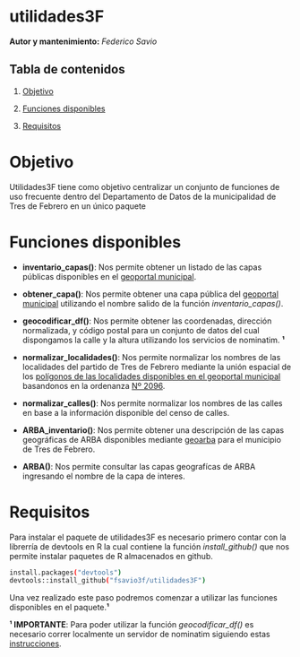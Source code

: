 # **utilidades3F**

**Autor y mantenimiento:** *Federico Savio*

## Tabla de contenidos

1. [Objetivo](#Objetivo)
   
2. [Funciones disponibles](#Funciones-disponibles)

3. [Requisitos](#Requisitos)
  

# **Objetivo**

Utilidades3F tiene como objetivo centralizar un conjunto de funciones de uso frecuente dentro del Departamento de Datos de la municipalidad de Tres de Febrero en un único paquete


# **Funciones disponibles**

* **inventario_capas()**: Nos permite obtener un listado de las capas públicas disponibles en el [geoportal municipal](https://geoportal.tresdefebrero.gob.ar/).

* **obtener_capa()**: Nos permite obtener una capa pública del [geoportal municipal](https://geoportal.tresdefebrero.gob.ar/) utilizando el nombre salido de la función *inventario_capas()*.

* **geocodificar_df()**: Nos permite obtener las coordenadas, dirección normalizada, y código postal para un  conjunto de datos del cual dispongamos la calle y la altura utilizando los servicios de nominatim. **¹**

* **normalizar_localidades()**: Nos permite normalizar los nombres de las localidades del partido de Tres de Febrero mediante la unión espacial de los [polígonos de las localidades disponibles en el geoportal municipal](https://geoportal.tresdefebrero.gob.ar/layers/geonode_data:geonode:localidades) basandonos en la ordenanza [Nº 2096](https://geoportal.tresdefebrero.gob.ar/documents/807).
  
* **normalizar_calles()**: Nos permite normalizar los nombres de las calles en base a la información disponible del censo de calles.

* **ARBA_inventario()**: Nos permite obtener una descripción de las capas geográficas de ARBA disponibles mediante [geoarba](https://www.arba.gov.ar/geoarba/inicio.asp) para el municipio de Tres de Febrero.

* **ARBA()**: Nos permite consultar las capas geografícas de ARBA ingresando el nombre de la capa de interes.

# **Requisitos**

Para instalar el paquete de utilidades3F es necesario primero contar con la librerría de devtools en R la cual contiene la función *install_github()* que nos permite instalar paquetes de R almacenados en github.

```sh
install.packages("devtools")
devtools::install_github("fsavio3f/utilidades3F")
```

Una vez realizado este paso podremos comenzar a utilizar las funciones disponibles en el paquete.**¹**

**¹ IMPORTANTE**: Para poder utilizar la función *geocodificar_df()* es necesario correr localmente un servidor de nominatim siguiendo estas [instrucciones](https://github.com/fsavio3F/OpenGeocoding).
